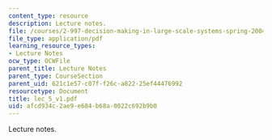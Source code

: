 ```yaml
---
content_type: resource
description: Lecture notes.
file: /courses/2-997-decision-making-in-large-scale-systems-spring-2004/afcd934c2ae9e684b68a0022c692b9b0_lec_5_v1.pdf
file_type: application/pdf
learning_resource_types:
- Lecture Notes
ocw_type: OCWFile
parent_title: Lecture Notes
parent_type: CourseSection
parent_uid: 621c1e57-c07f-f26c-a822-25ef44476992
resourcetype: Document
title: lec_5_v1.pdf
uid: afcd934c-2ae9-e684-b68a-0022c692b9b0
---
```

Lecture notes.

